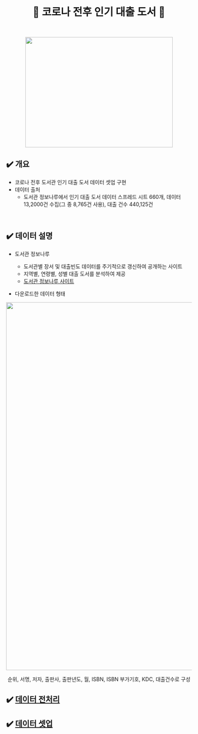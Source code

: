 <div align=center><h1>📖 코로나 전후 인기 대출 도서 📖</h1></div><br/>

<p align="center">
	<img src="https://user-images.githubusercontent.com/109563978/205206370-5b8383ba-c198-4105-be13-ffd4bed0213c.jpg" width="400" height="300">
</p>

## ✔️ 개요
* 코로나 전후 도서관 인기 대출 도서 데이터 셋업 구현
* 데이터 출처
  * 도서관 정보나루에서 인기 대출 도서 데이터 스프레드 시트 660개, 데이터 13,2000건 수집(그 중 8,765건 사용), 대출 건수 440,125건
<br/>

## ✔️ 데이터 설명
* 도서관 정보나루
  * 도서관별 장서 및 대출빈도 데이터를 주기적으로 갱신하여 공개하는 사이트
  * 지역별, 연령별, 성별 대출 도서를 분석하여 제공
  * [도서관 정보나루 사이트](https://www.data4library.kr)

* 다운로드한 데이터 형태
<img src="https://user-images.githubusercontent.com/109563978/205204129-2ff7b914-811b-4854-835f-6db0c494bda8.png" width="1000">
<p align="center">순위, 서명, 저자, 출판사, 출판년도, 월, ISBN, ISBN 부가기호, KDC, 대출건수로 구성</p>

 ## ✔️ [데이터 전처리](https://github.com/LibraryBestseller/data_setup/blob/main/data-processing/data-processing__.md)
 ## ✔️ [데이터 셋업](https://github.com/LibraryBestseller/data_setup/blob/main/data-setup/data-setup__.md)
